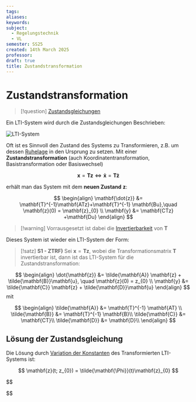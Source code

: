```yaml
---
tags: 
aliases: 
keywords: 
subject:
  - Regelungstechnik
  - VL
semester: SS25
created: 14th March 2025
professor:
draft: true
title: Zustandstransformation
---
```

 
# Zustandstransformation

> [!question] [Zustandsgleichungen](Zustandsgleichungen.md)

Ein LTI-System wird durch die Zustandsgleichungen Beschrieben: 

![LTI-System](LTI-Systeme.md#^ZLTI)

Oft ist es Sinnvoll den Zustand des Systems zu Transformieren, z.B. um dessen [Ruhelage](../Mathematik/Analysis/Ljapunov.md) in den Ursprung zu setzen. Mit einer **Zustandstransformation** (auch Koordinatentransformation, Basistransformation oder Basiswechsel)

$$ \mathbf{x} = \mathbf{Tz} \iff \mathbf{\dot{x}} = \mathbf{T\dot{z}}  $$

erhält man das System mit dem **neuen Zustand** $\mathbf{z}$:

$$
\begin{align}
\mathbf{\dot{z}} &= \mathbf{T}^{-1}\mathbf{ATz}+\mathbf{T}^{-1} \mathbf{Bu},\quad \mathbf{z}(0) = \mathbf{z}_{0} \\
\mathbf{y} &= \mathbf{CTz} +\mathbf{Du}
\end{align}
$$

> [!warning] Vorrausgesetzt ist dabei die [Invertierbarkeit](../Mathematik/Algebra/Gauß-Jordan-Verfahren.md#^INVB) von $\mathbf{T}$

Dieses System ist wieder ein LTI-System der Form:

> [!satz] **S1 - ZTRF)** Sei $\mathbf{x} = \mathbf{Tz}$, wobei die Transformationsmatrix $\mathbf{T}$ invertierbar ist, dann ist das LTI-System für die Zustandstransformation:
> 


$$
\begin{align}
\dot{\mathbf{z}} &= \tilde{\mathbf{A}} \mathbf{z} + \tilde{\mathbf{B}}\mathbf{u}, \quad \mathbf{z}(0) = z_{0} \\
\mathbf{y} &= \tilde{\mathbf{C}} \mathbf{z} + \tilde{\mathbf{D}}\mathbf{u}
\end{align}
$$
mit

$$
\begin{align}
\tilde{\mathbf{A}} &= \mathbf{T}^{-1} \mathbf{AT} \\
\tilde{\mathbf{B}} &= \mathbf{T}^{-1} \mathbf{B}\\
\tilde{\mathbf{C}} &= \mathbf{CT}\\
\tilde{\mathbf{D}} &= \mathbf{D}\\
\end{align}
$$

## Lösung der Zustandsgleichung

Die Lösung durch [Variation der Konstanten](../Mathematik/Analysis/Variation%20der%20Konstanten.md#^VARC) des Transformierten LTI-Systems ist:

$$
\mathbf{z}(t; z_{0}) = \tilde{\mathbf{\Phi}}(t)\mathbf{z}_{0}
$$

$$

$$